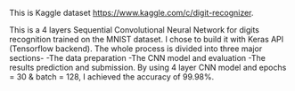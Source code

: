 This is Kaggle dataset https://www.kaggle.com/c/digit-recognizer.

This is a 4 layers Sequential Convolutional Neural Network for digits recognition trained on the MNIST dataset. I chose to build it with Keras API (Tensorflow backend). The whole process is divided into three major sections-
-The data preparation
-The CNN model and evaluation
-The results prediction and submission.
By using 4 layer CNN model and epochs = 30 & batch = 128, I achieved the accuracy of 99.98%.
